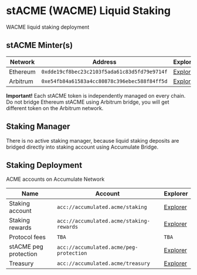 # stACME (WACME) Liquid Staking
WACME liquid staking deployment

## stACME Minter(s)

| Network | Address | Explorer |
| -- | -- | -- |
| Ethereum | `0xdde19cf8bec23c2103f5ada61c83d5fd79e9714f` | [Explorer](https://etherscan.io/address/0xdde19cf8bec23c2103f5ada61c83d5fd79e9714f) |
| Arbitrum | `0xe54fb84a61583a4cc80878c396ebec588f84ff5d` | [Explorer](https://arbiscan.io/address/0xe54fb84a61583a4cc80878c396ebec588f84ff5d) |

**Important!** Each stACME token is independently managed on every chain. Do not bridge Ethereum stACME using Arbitrum bridge, you will get different token on the Arbitrum network.

## Staking Manager
There is no active staking manager, because liquid staking deposits are bridged directly into staking account using Accumulate Bridge.

## Staking Deployment
ACME accounts on Accumulate Network

| Name | Account | Explorer |
| -- | -- | -- |
| Staking account | `acc://accumulated.acme/staking` | [Explorer](https://explorer.accumulatenetwork.io/acc/accumulated.acme/staking) |
| Staking rewards | `acc://accumulated.acme/staking-rewards` | [Explorer](https://explorer.accumulatenetwork.io/acc/accumulated.acme/staking-rewards) |
| Protocol fees | `TBA` | `TBA` |
| stACME peg protection | `acc://accumulated.acme/peg-protection` | [Explorer](https://explorer.accumulatenetwork.io/acc/accumulated.acme/peg-protection) |
| Treasury | `acc://accumulated.acme/treasury` | [Explorer](https://explorer.accumulatenetwork.io/acc/accumulated.acme/treasury) |
